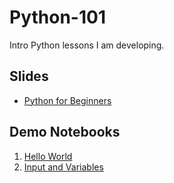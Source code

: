 # Python-101

Intro Python lessons I am developing.

## Slides

- [Python for Beginners](Python_for_Beginners.pdf)

## Demo Notebooks

1. [Hello World](Hello_World.ipynb)
1. [Input and Variables](Input_and_Variables.ipynb)

